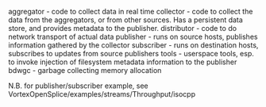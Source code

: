 aggregator - code to collect data in real time
collector - code to collect the data from the aggregators, or from other
            sources. Has a persistent data store, and provides metadata
            to the publisher.
distributor - code to do network transport of actual data
publisher - runs on source hosts, publishes information gathered by the
            collector
subscriber - runs on destination hosts, subscribes to updates from source
             publishers
tools - userspace tools, esp. to invoke injection of filesystem metadata
        information to the publisher
bdwgc - garbage collecting memory allocation

N.B. for publisher/subscriber example, see VortexOpenSplice/examples/streams/Throughput/isocpp
